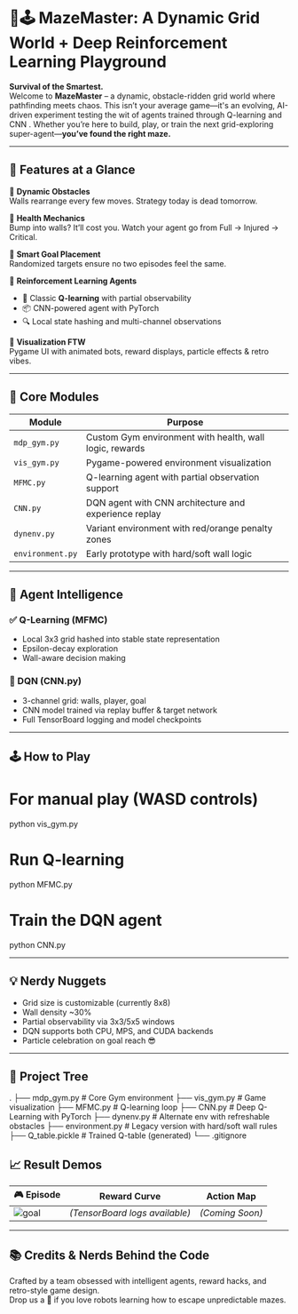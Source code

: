# 🧠🕹️ MazeMaster: A Dynamic Grid World + Deep Reinforcement Learning Playground

**Survival of the Smartest.**  
Welcome to **MazeMaster** – a dynamic, obstacle-ridden grid world where pathfinding meets chaos. This isn’t your average game—it's an evolving, AI-driven experiment testing the wit of agents trained through Q-learning and CNN . Whether you’re here to build, play, or train the next grid-exploring super-agent—**you’ve found the right maze.**

---

## 🚀 Features at a Glance

🧱 **Dynamic Obstacles**  
Walls rearrange every few moves. Strategy today is dead tomorrow.

💉 **Health Mechanics**  
Bump into walls? It’ll cost you. Watch your agent go from Full → Injured → Critical.

🎯 **Smart Goal Placement**  
Randomized targets ensure no two episodes feel the same.

🧠 **Reinforcement Learning Agents**  
- 💾 Classic **Q-learning** with partial observability
- 📦 CNN-powered agent with PyTorch
- 🔍 Local state hashing and multi-channel observations

👀 **Visualization FTW**  
Pygame UI with animated bots, reward displays, particle effects & retro vibes.

---

## 🧪 Core Modules

| Module | Purpose |
|--------|---------|
| `mdp_gym.py` | Custom Gym environment with health, wall logic, rewards |
| `vis_gym.py` | Pygame-powered environment visualization |
| `MFMC.py` | Q-learning agent with partial observation support |
| `CNN.py` | DQN agent with CNN architecture and experience replay |
| `dynenv.py` | Variant environment with red/orange penalty zones |
| `environment.py` | Early prototype with hard/soft wall logic |

---

## 🧠 Agent Intelligence

### ✅ Q-Learning (MFMC)
- Local 3x3 grid hashed into stable state representation
- Epsilon-decay exploration
- Wall-aware decision making

### 🧠 DQN (CNN.py)
- 3-channel grid: walls, player, goal
- CNN model trained via replay buffer & target network
- Full TensorBoard logging and model checkpoints

---

## 🕹️ How to Play


# For manual play (WASD controls)
python vis_gym.py



# Run Q-learning
python MFMC.py


# Train the DQN agent
python CNN.py

---

## 💡 Nerdy Nuggets

- Grid size is customizable (currently 8x8)
- Wall density ~30%
- Partial observability via 3x3/5x5 windows
- DQN supports both CPU, MPS, and CUDA backends
- Particle celebration on goal reach 😎

---

## 📂 Project Tree


.
├── mdp_gym.py       # Core Gym environment
├── vis_gym.py       # Game visualization
├── MFMC.py          # Q-learning loop
├── CNN.py           # Deep Q-Learning with PyTorch
├── dynenv.py        # Alternate env with refreshable obstacles
├── environment.py   # Legacy version with hard/soft wall rules
├── Q_table.pickle   # Trained Q-table (generated)
└── .gitignore




## 📈 Result Demos

| 🎮 Episode | Reward Curve | Action Map |
|-----------|---------------|------------|
| ![goal](https://media.giphy.com/media/v1.Y2lkPTc5MGI3NjExdDkwMHN3b2dmc3ZxbjhzYTZ5emY4amtlczR6eWZyaHczbTgyNnM1dCZlcD12MV9naWZzX3NlYXJjaCZjdD1n/Ge86Xwnb0FGXmT4D6o/giphy.gif) | *(TensorBoard logs available)* | *(Coming Soon)* |

---

## 📚 Credits & Nerds Behind the Code

Crafted by a team obsessed with intelligent agents, reward hacks, and retro-style game design.  
Drop us a 🌟 if you love robots learning how to escape unpredictable mazes.

